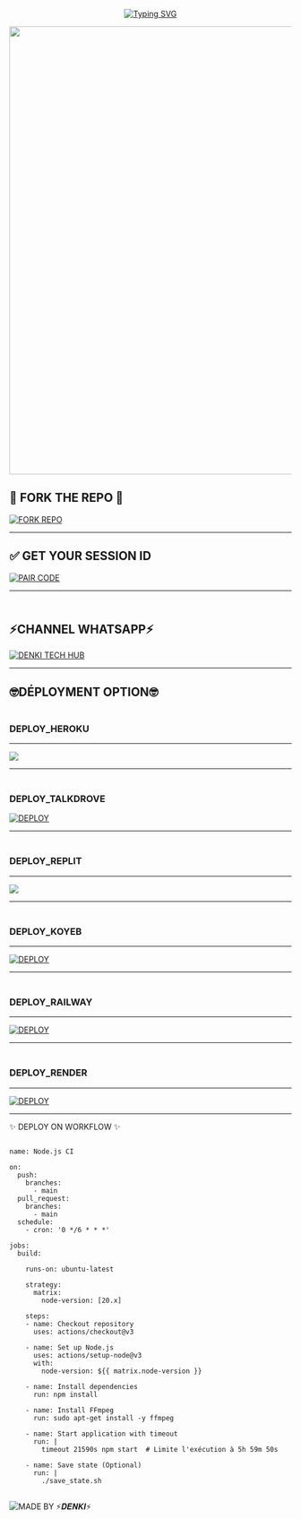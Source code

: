 <p align="center">
  <a href="https://git.io/typing-svg">
    <img src="https://readme-typing-svg.demolab.com?font=Black+Ops+One&size=80&pause=1000&color=FFD700&center=true&vCenter=true&width=1000&height=200&lines=DENKI+MD;VERSION+1.0.0" alt="Typing SVG" />
  </a>
</p>

<p align="center">
  <img src="https://files.catbox.moe/b9qaum.jpg" width="800"/>
</p>


## 💫 FORK THE REPO 💫

[![FORK REPO](https://img.shields.io/badge/FORK%20REPO-Click%20Here-007ACC?style=for-the-badge&logo=github)](https://github.com/denki-arch/DENKI-MD/fork)


---
## ✅ GET YOUR SESSION ID

[![PAIR CODE](https://img.shields.io/badge/GET%20SESSION_ID-Generate%20Now-4CAF50?style=for-the-badge&logo=whatsapp)](https://)

---
## <br> ⚡CHANNEL WHATSAPP⚡ 

[![DENKI TECH HUB](https://img.shields.io/badge/JOIN%20MY-WHATSAPP%20CHANNEL-25D366?style=for-the-badge&logo=whatsapp)](https://whatsapp.com/channel/0029VbB06qE9sBIFlu00Dq0R)

---

## 🤓DÉPLOYMENT OPTION🤓

### <br>   DEPLOY_HEROKU 

------------
 <img src="https://img.shields.io/badge/Heroku-430098?style=for-the-badge&logo=heroku&logoColor=white&labelColor=000000&color=00ffff"/>

------------

### <br>   DEPLOY_TALKDROVE 

<a href='https://host.talkdrove.com/dashboard/select-bot/prepare-deployment?botId=51' target="_blank"><img alt='DEPLOY' src='https://img.shields.io/badge/TALKDROVE-h?color=navy&style=for-the-badge&logo=visualstudiocode'/></a></p>

----------

### <br>    DEPLOY_REPLIT 

-------------

<p align="left"><a href="https://repl.it/github/denki-arch/DENKI-MD"> <img src='https://img.shields.io/badge/-REPLIT-orange?style=for-the-badge&logo=replit&logoColor=white'/></a>

--------------

### <br>   DEPLOY_KOYEB 
---------

<a href='https://app.koyeb.com/auth/signin' target="_blank"><img alt='DEPLOY' src='https://img.shields.io/badge/-KOYEB-blue?style=for-the-badge&logo=koyeb&logoColor=white'/></a>

------------

### <br>   DEPLOY_RAILWAY 


-------------

<a href='https://railway.app/new' target="_blank"><img alt='DEPLOY' src='https://img.shields.io/badge/RAILWAY-h?color=black&style=for-the-badge&logo=railway'/></a></p>

---------------


### <br>    DEPLOY_RENDER 


----------------

<a href='https://dashboard.render.com' target="_blank"><img alt='DEPLOY' src='https://img.shields.io/badge/RENDER-h?color=maroon&style=for-the-badge&logo=render'/></a></p>

----------------

✨ DEPLOY ON WORKFLOW ✨

```

name: Node.js CI

on:
  push:
    branches:
      - main
  pull_request:
    branches:
      - main
  schedule:
    - cron: '0 */6 * * *'  

jobs:
  build:

    runs-on: ubuntu-latest

    strategy:
      matrix:
        node-version: [20.x]

    steps:
    - name: Checkout repository
      uses: actions/checkout@v3

    - name: Set up Node.js
      uses: actions/setup-node@v3
      with:
        node-version: ${{ matrix.node-version }}

    - name: Install dependencies
      run: npm install

    - name: Install FFmpeg
      run: sudo apt-get install -y ffmpeg

    - name: Start application with timeout
      run: |
        timeout 21590s npm start  # Limite l'exécution à 5h 59m 50s

    - name: Save state (Optional)
      run: |
        ./save_state.sh
```

##  
![MADE BY ⚡𝑫𝑬𝑵𝑲𝑰⚡](https://img.shields.io/badge/CREATOR%20-⚡𝑫𝑬𝑵𝑲𝑰⚡%20-yellow?style=for-the-badge&logo=markdown)
 

